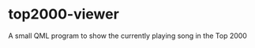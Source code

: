 top2000-viewer
==============

A small QML program to show the currently playing song in the Top 2000
